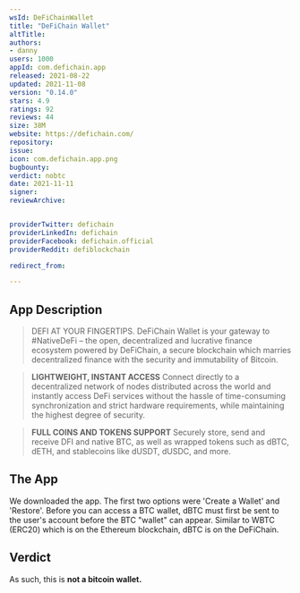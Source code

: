 ```yaml
---
wsId: DeFiChainWallet
title: "DeFiChain Wallet"
altTitle: 
authors:
- danny
users: 1000
appId: com.defichain.app
released: 2021-08-22
updated: 2021-11-08
version: "0.14.0"
stars: 4.9
ratings: 92
reviews: 44
size: 38M
website: https://defichain.com/
repository: 
issue: 
icon: com.defichain.app.png
bugbounty: 
verdict: nobtc
date: 2021-11-11
signer: 
reviewArchive:


providerTwitter: defichain
providerLinkedIn: defichain
providerFacebook: defichain.official
providerReddit: defiblockchain

redirect_from:

---
```



## App Description

> DEFI AT YOUR FINGERTIPS. DeFiChain Wallet is your gateway to #NativeDeFi – the open, decentralized and lucrative finance ecosystem powered by DeFiChain, a secure blockchain which marries decentralized finance with the security and immutability of Bitcoin.

> **LIGHTWEIGHT, INSTANT ACCESS**
Connect directly to a decentralized network of nodes distributed across the world and instantly access DeFi services without the hassle of time-consuming synchronization and strict hardware requirements, while maintaining the highest degree of security.

> **FULL COINS AND TOKENS SUPPORT**
Securely store, send and receive DFI and native BTC, as well as wrapped tokens such as dBTC, dETH, and stablecoins like dUSDT, dUSDC, and more.

## The App

We downloaded the app. The first two options were 'Create a Wallet' and 'Restore'. Before you can access a BTC wallet, dBTC must first be sent to the user's account before the BTC "wallet" can appear. Similar to WBTC (ERC20) which is on the Ethereum blockchain, dBTC is on the DeFiChain.

## Verdict

As such, this is **not a bitcoin wallet.**
